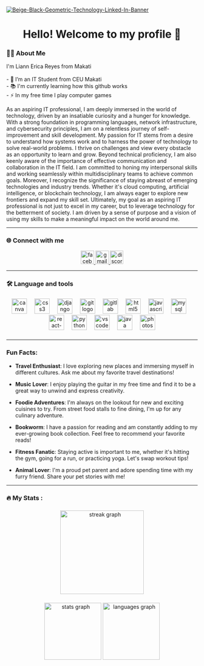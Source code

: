 
###
<a href='https://postimg.cc/4mKfvb2Z' target='_blank'><img src='https://i.postimg.cc/gksxWgvw/Beige-Black-Geometric-Technology-Linked-In-Banner.png' border='0' alt='Beige-Black-Geometric-Technology-Linked-In-Banner'/></a>
<h1 align="center">Hello! Welcome to my profile 👋</h1>
<h3 align="left">👩‍💻  About Me</h3>
<p align="left">I'm Liann Erica Reyes from Makati<br><br>- 🔭 I’m an IT Student from CEU Makati<br>- 📚 I'm currently learning how this github works<br>- ⚡ In my free time I play computer games</p>



As an aspiring IT professional, I am deeply immersed in the world of technology, driven by an insatiable curiosity and a hunger for knowledge. With a strong foundation in programming languages, network infrastructure, and cybersecurity principles, I am on a relentless journey of self-improvement and skill development. My passion for IT stems from a desire to understand how systems work and to harness the power of technology to solve real-world problems. I thrive on challenges and view every obstacle as an opportunity to learn and grow. Beyond technical proficiency, I am also keenly aware of the importance of effective communication and collaboration in the IT field. I am committed to honing my interpersonal skills and working seamlessly within multidisciplinary teams to achieve common goals. Moreover, I recognize the significance of staying abreast of emerging technologies and industry trends. Whether it's cloud computing, artificial intelligence, or blockchain technology, I am always eager to explore new frontiers and expand my skill set. Ultimately, my goal as an aspiring IT professional is not just to excel in my career, but to leverage technology for the betterment of society. I am driven by a sense of purpose and a vision of using my skills to make a meaningful impact on the world around me.




---

<h3 align="left">🌐 Connect with me</h3>
<div align="center">

  
  <a href="https://www.facebook.com/in/liannericareyes/" target="_blank">
     <img src="https://img.shields.io/static/v1?message=Facebook&logo=linkedin&label=&color=1877F2&logoColor=blue&labelColor=&style=for-the-badge" height="35" alt="facebook logo"/>
  </a>


   <a href="mailto:liannreyes20@gmail.com?subject=From%20Github&body=Hello%20World!" target="_blank">
     <img src="https://img.shields.io/static/v1?message=Gmail&logo=gmail&label=&color=D14836&logoColor=white&labelColor=&style=for-the-badge"           height="35" alt="gmail logo"  />
  </a>


  <a href="#" target="_blank">
    <img src="https://img.shields.io/static/v1?message=Discord&logo=discord&label=&color=7289DA&logoColor=white&labelColor=&style=for-the-badge"       height="35" alt="discord logo"  />

  </a>
</div>

---

<h3 align="left">🛠 Language and tools</h3>

###

<div align="center">
  <img src="https://cdn.jsdelivr.net/gh/devicons/devicon/icons/canva/canva-original.svg" height="40" alt="canva logo"  />
  <img width="12" />
  <img src="https://cdn.jsdelivr.net/gh/devicons/devicon/icons/css3/css3-original.svg" height="40" alt="css3 logo"  />
  <img width="12" />
  <img src="https://cdn.jsdelivr.net/gh/devicons/devicon/icons/django/django-plain.svg" height="40" alt="django logo"  />
  <img width="12" />
  <img src="https://cdn.jsdelivr.net/gh/devicons/devicon/icons/git/git-original.svg" height="40" alt="git logo"  />
  <img width="12" />
  <img src="https://cdn.jsdelivr.net/gh/devicons/devicon/icons/gitlab/gitlab-original.svg" height="40" alt="gitlab logo"  />
  <img width="12" />
  <img src="https://cdn.jsdelivr.net/gh/devicons/devicon/icons/html5/html5-original.svg" height="40" alt="html5 logo"  />
  <img width="12" />
  <img src="https://cdn.jsdelivr.net/gh/devicons/devicon/icons/javascript/javascript-original.svg" height="40" alt="javascript logo"  />
  <img width="12" />
  <img src="https://cdn.jsdelivr.net/gh/devicons/devicon/icons/mysql/mysql-original.svg" height="40" alt="mysql logo"  />
  <img width="12" />
  <img src="https://cdn.jsdelivr.net/gh/devicons/devicon/icons/react/react-original.svg" height="40" alt="react-logo"  />
  <img width="12" />
  <img src="https://cdn.jsdelivr.net/gh/devicons/devicon/icons/python/python-original.svg" height="40" alt="python logo"  />
  <img width="12" />
  <img src="https://cdn.jsdelivr.net/gh/devicons/devicon/icons/vscode/vscode-original.svg" height="40" alt="vscode logo"  />
  <img width="12" />
  <img src="https://cdn.jsdelivr.net/gh/devicons/devicon/icons/java/java-original.svg" height="40" alt="java logo"  />
  <img width="12" />
  <img src="https://cdn.jsdelivr.net/gh/devicons/devicon/icons/photoshop/photoshop-plain.svg" height="40" alt="photoshop logo"  />
</div>

###
---

<h3 align="left">Fun Facts:</h3>

- **Travel Enthusiast**: I love exploring new places and immersing myself in different cultures. Ask me about my favorite travel destinations!
  
- **Music Lover**: I enjoy playing the guitar in my free time and find it to be a great way to unwind and express creativity.
   
- **Foodie Adventures**: I'm always on the lookout for new and exciting cuisines to try. From street food stalls to fine dining, I'm up for any culinary adventure.
   
- **Bookworm**: I have a passion for reading and am constantly adding to my ever-growing book collection. Feel free to recommend your favorite reads!
   
- **Fitness Fanatic**: Staying active is important to me, whether it's hitting the gym, going for a run, or practicing yoga. Let's swap workout tips!
   
- **Animal Lover**: I'm a proud pet parent and adore spending time with my furry friend. Share your pet stories with me!
---

###

<h3 align="left">🔥   My Stats :</h3>

###

<div align="center">
  <img src="https://streak-stats.demolab.com?user=liannericaa&locale=en&mode=daily&theme=dark&hide_border=false&border_radius=5&order=3" height="220" alt="streak graph"  />
</div>

###

<div align="center">
  <img src="https://github-readme-stats.vercel.app/api?username=liannericaa&hide_title=false&hide_rank=false&show_icons=true&include_all_commits=true&count_private=true&disable_animations=false&theme=dracula&locale=en&hide_border=false&order=1" height="150" alt="stats graph"  />
  <img src="https://github-readme-stats.vercel.app/api/top-langs?username=liannericaa&exclude_repo=2DUnity&locale=en&hide_title=false&layout=compact&card_width=320&langs_count=5&theme=dracula&hide_border=false&order=2" height="150" alt="languages graph" />

</div>

###
